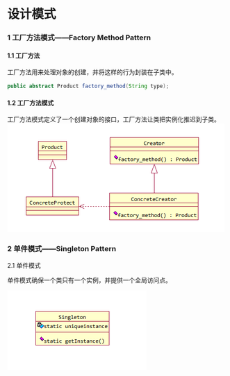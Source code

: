 # 设计模式

### 1 工厂方法模式——Factory Method Pattern

#### 1.1 工厂方法

工厂方法用来处理对象的创建，并将这样的行为封装在子类中。

```java
public abstract Product factory_method(String type);
```

#### 1.2 工厂方法模式

工厂方法模式定义了一个创建对象的接口，工厂方法让类把实例化推迟到子类。  
![](/images/工厂方法模式.png)

### 2 单件模式——Singleton Pattern

2.1 单件模式

单件模式确保一个类只有一个实例，并提供一个全局访问点。

![](/images/单件模式.png)



